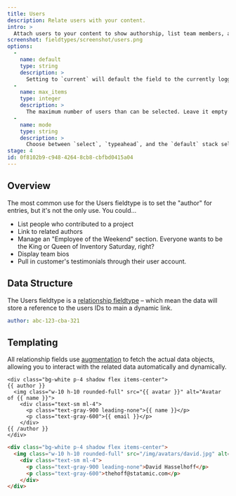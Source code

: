 ```yaml
---
title: Users
description: Relate users with your content.
intro: >
  Attach users to your content to show authorship, list team members, assign the winners of a foot race, or even winners of an elbow race.
screenshot: fieldtypes/screenshot/users.png
options:
  -
    name: default
    type: string
    description: >
      Setting to `current` will default the field to the currently logged in user.
  -
    name: max_items
    type: integer
    description: >
      The maximum number of users than can be selected. Leave it empty for no limit (default). Setting to `1` will save the value as a `string` instead of an `array` and will switch to a select dropdown UI.
  -
    name: mode
    type: string
    description: >
      Choose between `select`, `typeahead`, and the `default` stack selector UI modes.
stage: 4
id: 0f8102b9-c948-4264-8cb8-cbfbd0415a04
---
```

## Overview

The most common use for the Users fieldtype is to set the "author" for entries, but it's not the only use. You could...

- List people who contributed to a project
- Link to related authors
- Manage an "Employee of the Weekend" section. Everyone wants to be the King or Queen of Inventory Saturday, right?
- Display team bios
- Pull in customer's testimonials through their user account.

## Data Structure

The Users fieldtype is a [relationship fieldtype](/fieldtypes/relationship) – which mean the data will store a reference to the users IDs to main a dynamic link.

```yaml
author: abc-123-cba-321
```

## Templating

All relationship fields use [augmentation](/augmentation) to fetch the actual data objects, allowing you to interact with the related data automatically and dynamically.

```
<div class="bg-white p-4 shadow flex items-center">
{{ author }}
  <img class="w-10 h-10 rounded-full" src="{{ avatar }}" alt="Avatar of {{ name }}">
    <div class="text-sm ml-4">
      <p class="text-gray-900 leading-none">{{ name }}</p>
      <p class="text-gray-600">{{ email }}</p>
    </div>
{{ /author }}
</div>
```

```html
<div class="bg-white p-4 shadow flex items-center">
  <img class="w-10 h-10 rounded-full" src="/img/avatars/david.jpg" alt="Avatar of David Hasselhoff">
    <div class="text-sm ml-4">
      <p class="text-gray-900 leading-none">David Hasselhoff</p>
      <p class="text-gray-600">thehoff@statamic.com</p>
    </div>
</div>
```


